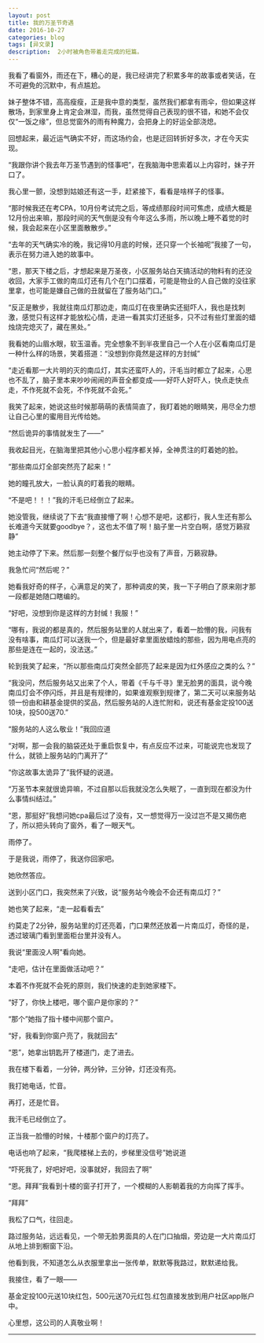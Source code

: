 ```yaml
---
layout: post
title: 我的万圣节奇遇
date: 2016-10-27
categories: blog
tags: [异文录]
description:  2小时被角色带着走完成的短篇。
---
```



我看了看窗外，雨还在下，糟心的是，我已经讲完了积累多年的故事或者笑话，在不可避免的沉默中，有点尴尬。

妹子整体不错，高高瘦瘦，正是我中意的类型，虽然我们都拿有雨伞，但如果这样散场，到家里身上肯定会淋湿，而我，虽然觉得自己表现的很不错，和她不会仅仅“一饭之缘”，但总觉窗外的雨有种魔力，会把身上的好运全部浇熄。

回想起来，最近运气确实不好，而这场约会，也是迂回转折好多次，才在今天实现。

“我跟你讲个我去年万圣节遇到的怪事吧”，在我脑海中思索着以上内容时，妹子开口了。

我心里一颤，没想到姑娘还有这一手，赶紧接下，看看是啥样子的怪事。

“那时候我还在考CPA，10月份考试完之后，等成绩那段时间可焦虑，成绩大概是12月份出来嘛，那段时间的天气倒是没有今年这么多雨，所以晚上睡不着觉的时候，我会起来在小区里面散散步。”

“去年的天气确实冷的晚，我记得10月底的时候，还只穿一个长袖呢”我接了一句，表示在努力进入她的故事中。

“恩，那天下楼之后，才想起来是万圣夜，小区服务站白天搞活动的物料有的还没收回，大家手工做的南瓜灯还有几个在门口摆着，可能是物业的人自己做的没往家里拿，也可能是嫌自己做的丑就留在了服务站门口。”

“反正是散步，我就往南瓜灯那边走，南瓜灯在夜里确实还挺吓人，我也是找刺激，感觉只有这样才能放松心情，走进一看其实灯还挺多，只不过有些灯里面的蜡烛烧完熄灭了，藏在黑处。”

我看她的山眉水眼，软玉温香。完全想象不到半夜里自己一个人在小区看南瓜灯是一种什么样的场景，笑着搭道：“没想到你竟然是这样的方封缄”

“走近看那一大片明的灭的南瓜灯，其实还蛮吓人的，汗毛当时都立了起来，心思也不乱了，脑子里本来吵吵闹闹的声音全都变成——好吓人好吓人，快点走快点走，不作死就不会死，不作死就不会死。”

我笑了起来，她说这些时候那萌萌的表情简直了，我盯着她的眼睛笑，用尽全力想让自己心里的蜜用目光传给她。

“然后诡异的事情就发生了——”

我收起目光，在脑海里把其他小心思小程序都关掉，全神贯注的盯着她的脸。

“那些南瓜灯全部突然亮了起来！”

她的瞳孔放大，一脸认真的盯着我的眼睛。

“不是吧！！！”我的汗毛已经倒立了起来。

她没管我，继续说了下去“我直接懵了啊！心想不是吧，这都行，我人生还有那么长难道今天就要goodbye？，这也太不值了啊！脑子里一片空白啊，感觉万籁寂静”

她主动停了下来。然后那一刻整个餐厅似乎也没有了声音，万籁寂静。

我急忙问“然后呢？”

她看我好奇的样子，心满意足的笑了，那种调皮的笑，我一下子明白了原来刚才那一段都是她随口瞎编的。

“好吧，没想到你是这样的方封缄！我服！”

“哪有，我说的都是真的，然后服务站里的人就出来了，看着一脸懵的我，问我有没有啥事，南瓜灯可以送我一个，但是最好拿里面放蜡烛的那些，因为用电点亮的那些是连在一起的，没法送。”

轮到我笑了起来，“所以那些南瓜灯突然全部亮了起来是因为红外感应之类的么？”

“我没问，然后服务站又出来了个人，带着《千与千寻》里无脸男的面具，说今晚南瓜灯会不停闪烁，并且是有规律的，如果谁观察到规律了，第二天可以来服务站领一份由和耕基金提供的奖品，然后服务站的人连忙附和，说还有基金定投100送10块，投500送70.”

“服务站的人这么敬业！”我回应道

“对啊，那一会我的脑袋还处于重启恢复中，有点反应不过来，可能说完也发现了什么，就锁上服务站的门离开了”

“你这故事太诡异了”我怀疑的说道。

“万圣节本来就很诡异嘛，不过自那以后我就没怎么失眠了，一直到现在都没为什么事情纠结过。”

“恩，那挺好”我想问她cpa最后过了没有，又一想觉得万一没过岂不是又揭伤疤了，所以把头转向了窗外，看了一眼天气。

雨停了。

于是我说，雨停了，我送你回家吧。

她欣然答应。

送到小区门口，我突然来了兴致，说“服务站今晚会不会还有南瓜灯？”

她也笑了起来，“走一起看看去”

约莫走了2分钟，服务站里的灯还亮着，门口果然还放着一片南瓜灯，奇怪的是，透过玻璃门看到里面柜台里并没有人。

我说“里面没人啊”看向她。

“走吧，估计在里面做活动吧？”

本着不作死就不会死的原则，我们快速的走到她家楼下。

“好了，你快上楼吧，哪个窗户是你家的？”

“那个”她指了指十楼中间那个窗户。

“好，我看到你窗户亮了，我就回去”

“恩”，她拿出钥匙开了楼道门，走了进去。

我在楼下看着，一分钟，两分钟，三分钟，灯还没有亮。

我打她电话，忙音。

再打，还是忙音。

我汗毛已经倒立了。

正当我一脸懵的时候，十楼那个窗户的灯亮了。

电话也响了起来，“我爬楼梯上去的，步梯里没信号”她说道

“吓死我了，好吧好吧，没事就好，我回去了啊”

“恩。拜拜”我看到十楼的窗子打开了，一个模糊的人影朝着我的方向挥了挥手。

“拜拜”

我松了口气，往回走。

路过服务站，远远看见，一个带无脸男面具的人在门口抽烟，旁边是一大片南瓜灯从地上排到橱窗下沿。

他看到我，不知道怎么从衣服里拿出一张传单，默默等我路过，默默递给我。

我接住，看了一眼——

基金定投100元送10块红包，500元送70元红包.红包直接发放到用户社区app账户中。

心里想，这公司的人真敬业啊！



----


